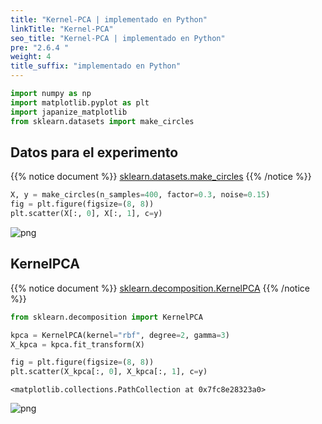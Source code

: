 ```yaml
---
title: "Kernel-PCA | implementado en Python"
linkTitle: "Kernel-PCA"
seo_title: "Kernel-PCA | implementado en Python"
pre: "2.6.4 "
weight: 4
title_suffix: "implementado en Python"
---
```



```python
import numpy as np
import matplotlib.pyplot as plt
import japanize_matplotlib
from sklearn.datasets import make_circles
```

## Datos para el experimento
{{% notice document %}}
[sklearn.datasets.make_circles](https://scikit-learn.org/stable/modules/generated/sklearn.datasets.make_circles.html)
{{% /notice %}}


```python
X, y = make_circles(n_samples=400, factor=0.3, noise=0.15)
fig = plt.figure(figsize=(8, 8))
plt.scatter(X[:, 0], X[:, 1], c=y)
```

    
![png](/images/basic/dimensionality_reduction/Kernel-PCA_files/Kernel-PCA_4_1.png)
    


## KernelPCA
{{% notice document %}}
[sklearn.decomposition.KernelPCA](https://scikit-learn.org/stable/modules/generated/sklearn.decomposition.KernelPCA.html#sklearn.decomposition.KernelPCA)
{{% /notice %}}

```python
from sklearn.decomposition import KernelPCA

kpca = KernelPCA(kernel="rbf", degree=2, gamma=3)
X_kpca = kpca.fit_transform(X)

fig = plt.figure(figsize=(8, 8))
plt.scatter(X_kpca[:, 0], X_kpca[:, 1], c=y)
```




    <matplotlib.collections.PathCollection at 0x7fc8e28323a0>




    
![png](/images/basic/dimensionality_reduction/Kernel-PCA_files/Kernel-PCA_6_1.png)
    

